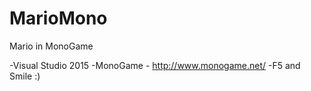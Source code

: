 # MarioMono
Mario in MonoGame

-Visual Studio 2015
-MonoGame - http://www.monogame.net/
-F5 and Smile :)

